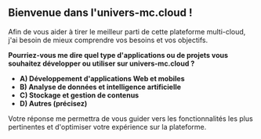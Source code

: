 ##  Bienvenue dans l'univers-mc.cloud !

Afin de vous aider à tirer le meilleur parti de cette plateforme multi-cloud, j'ai besoin de mieux comprendre vos besoins et vos objectifs.  

**Pourriez-vous me dire quel type d'applications ou de projets vous souhaitez développer ou utiliser sur univers-mc.cloud ?**

* **A) Développement d'applications Web et mobiles**
* **B) Analyse de données et intelligence artificielle**
* **C) Stockage et gestion de contenus**
* **D) Autres (précisez)**

Votre réponse me permettra de vous guider vers les fonctionnalités les plus pertinentes et d'optimiser votre expérience sur la plateforme.


